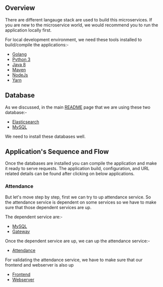 ## Overview

There are different langauge stack are used to build this microservices. If you are new to the microservice world, we would recommend you to run the application locally first.

For local development environment, we need these tools installed to build/compile the applications:-

- [Golang](https://golang.org/dl/)
- [Python 3](https://www.python.org/download/releases/3.0/)
- [Java 8](https://www.java.com/en/download/faq/java8.xml)
- [Maven](https://maven.apache.org/download.cgi)
- [NodeJs](https://nodejs.org/en/download/)
- [Yarn](https://yarnpkg.com/lang/en/docs/install/)

## Database

As we discussed, in the main [README](.README.md) page that we are using these two database:-

- [Elasticsearch](https://www.elastic.co/downloads/elasticsearch)
- [MySQL](https://www.mysql.com/downloads/)

We need to install these databases well.

## Application's Sequence and Flow

Once the databases are installed you can compile the application and make it ready to serve requests. The application build, configuration, and URL related details can be found after clicking on below applications.

### Attendance

But let's move step by step, first we can try to up attendance service. So the attendance service is dependent on some services so we have to make sure that those dependent services are up.

The dependent service are:-

- [MySQL](./mysql)
- [Gateway](./gateway)

Once the dependent service are up, we can up the attendance service:-

- [Attendance](./attendance)

For validating the attendance service, we have to make sure that our frontend and webserver is also up

- [Frontend](./frontend)
- [Webserver](./webserver)

